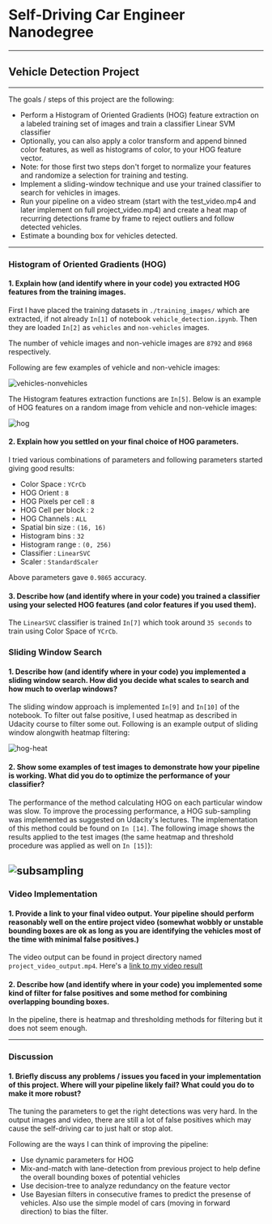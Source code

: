 # Self-Driving Car Engineer Nanodegree

---

## Vehicle Detection Project 

---

The goals / steps of this project are the following:

* Perform a Histogram of Oriented Gradients (HOG) feature extraction on a labeled training set of images and train a classifier Linear SVM classifier
* Optionally, you can also apply a color transform and append binned color features, as well as histograms of color, to your HOG feature vector. 
* Note: for those first two steps don't forget to normalize your features and randomize a selection for training and testing.
* Implement a sliding-window technique and use your trained classifier to search for vehicles in images.
* Run your pipeline on a video stream (start with the test_video.mp4 and later implement on full project_video.mp4) and create a heat map of recurring detections frame by frame to reject outliers and follow detected vehicles.
* Estimate a bounding box for vehicles detected.

[//]: # (Image References)
[image1]: ./output_images/vehicle-non-vehicle.png
[image2]: ./output_images/hog.png
[image3]: /output_images/hog-heat.png
[image4]: /output_images/subsamling.png
[video1]: ./project_video_output.mp4


---

### Histogram of Oriented Gradients (HOG)

#### 1. Explain how (and identify where in your code) you extracted HOG features from the training images.

First I have placed the training datasets in `./training_images/` which are extracted, if not already `In[1]` of notebook `vehicle_detection.ipynb`. Then they are loaded `In[2]` as `vehicles` and `non-vehicles` images.

The number of vehicle images and non-vehicle images are `8792` and `8968` respectively.

Following are few examples of vehicle and non-vehicle images:

![vehicles-nonvehicles][image1]

The Histogram features extraction functions are `In[5]`. Below is an example of HOG features on a random image from vehicle and non-vehicle images:

![hog][image2]

#### 2. Explain how you settled on your final choice of HOG parameters.

I tried various combinations of parameters and following parameters started giving good results:

* Color Space         : `YCrCb`
* HOG Orient          : `8`
* HOG Pixels per cell : `8`
* HOG Cell per block  : `2`
* HOG Channels        : `ALL`
* Spatial bin size    :  `(16, 16)`
* Histogram bins      : `32`
* Histogram range     : `(0, 256)`
* Classifier          : `LinearSVC`
* Scaler              : `StandardScaler`

Above parameters gave `0.9865` accuracy.

#### 3. Describe how (and identify where in your code) you trained a classifier using your selected HOG features (and color features if you used them).

The `LinearSVC` classifier is trained `In[7]` which took around `35 seconds` to train using Color Space of `YCrCb`.

### Sliding Window Search

#### 1. Describe how (and identify where in your code) you implemented a sliding window search.  How did you decide what scales to search and how much to overlap windows?

The sliding window approach is implemented `In[9]` and `In[10]` of the notebook. To filter out false positive, I used heatmap as described in Udacity course to filter some out. Following is an example output of sliding window alongwith heatmap filtering:


![hog-heat][image3]

#### 2. Show some examples of test images to demonstrate how your pipeline is working.  What did you do to optimize the performance of your classifier?

The performance of the method calculating HOG on each particular window was slow. To improve the processing performance, a HOG sub-sampling was implemented as suggested on Udacity's lectures. The implementation of this method could be found on `In [14]`. The following image shows the results applied to the test images (the same heatmap and threshold procedure was applied as well on `In [15]`):

![subsampling][image4]
---

### Video Implementation

#### 1. Provide a link to your final video output.  Your pipeline should perform reasonably well on the entire project video (somewhat wobbly or unstable bounding boxes are ok as long as you are identifying the vehicles most of the time with minimal false positives.)
The video output can be found in project directory named `project_video_output.mp4`. Here's a [link to my video result](./project_video_output.mp4)


#### 2. Describe how (and identify where in your code) you implemented some kind of filter for false positives and some method for combining overlapping bounding boxes.

In the pipeline, there is heatmap and thresholding methods for filtering but it does not seem enough.

---

### Discussion

#### 1. Briefly discuss any problems / issues you faced in your implementation of this project.  Where will your pipeline likely fail?  What could you do to make it more robust?

The tuning the parameters to get the right detections was very hard. In the output images and video, there are still a lot of false positives which may cause the self-driving car to just halt or stop alot.

Following are the ways I can think of improving the pipeline:

* Use dynamic parameters for HOG
* Mix-and-match with lane-detection from previous project to help define the overall bounding boxes of potential vehicles
* Use decision-tree to analyze redundancy on the feature vector
* Use Bayesian filters in consecutive frames to predict the presense of vehicles. Also use the simple model of cars (moving in forward direction) to bias the filter.

